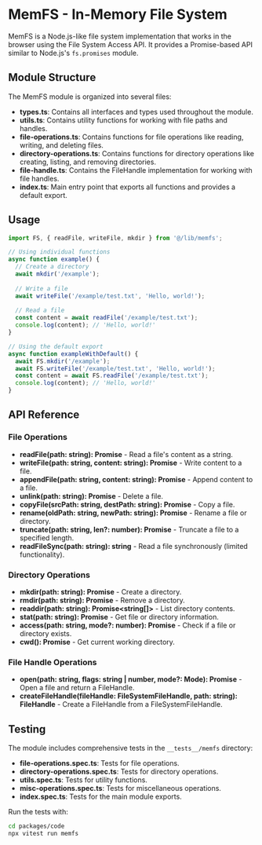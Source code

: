 # MemFS - In-Memory File System

MemFS is a Node.js-like file system implementation that works in the browser using the File System Access API. It provides a Promise-based API similar to Node.js's `fs.promises` module.

## Module Structure

The MemFS module is organized into several files:

- **types.ts**: Contains all interfaces and types used throughout the module.
- **utils.ts**: Contains utility functions for working with file paths and handles.
- **file-operations.ts**: Contains functions for file operations like reading, writing, and deleting files.
- **directory-operations.ts**: Contains functions for directory operations like creating, listing, and removing directories.
- **file-handle.ts**: Contains the FileHandle implementation for working with file handles.
- **index.ts**: Main entry point that exports all functions and provides a default export.

## Usage

```typescript
import FS, { readFile, writeFile, mkdir } from '@/lib/memfs';

// Using individual functions
async function example() {
  // Create a directory
  await mkdir('/example');
  
  // Write a file
  await writeFile('/example/test.txt', 'Hello, world!');
  
  // Read a file
  const content = await readFile('/example/test.txt');
  console.log(content); // 'Hello, world!'
}

// Using the default export
async function exampleWithDefault() {
  await FS.mkdir('/example');
  await FS.writeFile('/example/test.txt', 'Hello, world!');
  const content = await FS.readFile('/example/test.txt');
  console.log(content); // 'Hello, world!'
}
```

## API Reference

### File Operations

- **readFile(path: string): Promise<string>** - Read a file's content as a string.
- **writeFile(path: string, content: string): Promise<void>** - Write content to a file.
- **appendFile(path: string, content: string): Promise<void>** - Append content to a file.
- **unlink(path: string): Promise<void>** - Delete a file.
- **copyFile(srcPath: string, destPath: string): Promise<void>** - Copy a file.
- **rename(oldPath: string, newPath: string): Promise<void>** - Rename a file or directory.
- **truncate(path: string, len?: number): Promise<void>** - Truncate a file to a specified length.
- **readFileSync(path: string): string** - Read a file synchronously (limited functionality).

### Directory Operations

- **mkdir(path: string): Promise<void>** - Create a directory.
- **rmdir(path: string): Promise<void>** - Remove a directory.
- **readdir(path: string): Promise<string[]>** - List directory contents.
- **stat(path: string): Promise<StatResult>** - Get file or directory information.
- **access(path: string, mode?: number): Promise<void>** - Check if a file or directory exists.
- **cwd(): Promise<string>** - Get current working directory.

### File Handle Operations

- **open(path: string, flags: string | number, mode?: Mode): Promise<FileHandle>** - Open a file and return a FileHandle.
- **createFileHandle(fileHandle: FileSystemFileHandle, path: string): FileHandle** - Create a FileHandle from a FileSystemFileHandle.

## Testing

The module includes comprehensive tests in the `__tests__/memfs` directory:

- **file-operations.spec.ts**: Tests for file operations.
- **directory-operations.spec.ts**: Tests for directory operations.
- **utils.spec.ts**: Tests for utility functions.
- **misc-operations.spec.ts**: Tests for miscellaneous operations.
- **index.spec.ts**: Tests for the main module exports.

Run the tests with:

```bash
cd packages/code
npx vitest run memfs
```
